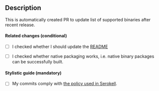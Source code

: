 ## Description

This is automatically created PR to update list of supported binaries after recent release.

#### Related changes (conditional)

- [ ] I checked whether I should update the [README](/serokell/tezos-packaging/tree/master/README.md)

- [ ] I checked whether native packaging works, i.e. native binary packages
  can be successfully built.

#### Stylistic guide (mandatory)

- [ ] My commits comply with [the policy used in Serokell](https://www.notion.so/serokell/Where-and-how-to-commit-your-work-58f8973a4b3142c8abbd2e6fd5b3a08e).
